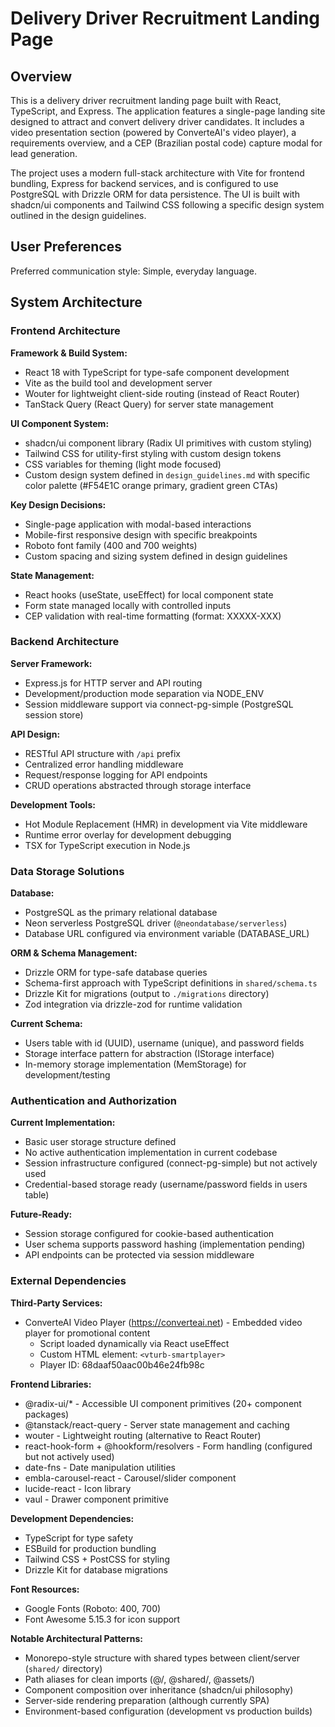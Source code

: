 # Delivery Driver Recruitment Landing Page

## Overview

This is a delivery driver recruitment landing page built with React, TypeScript, and Express. The application features a single-page landing site designed to attract and convert delivery driver candidates. It includes a video presentation section (powered by ConverteAI's video player), a requirements overview, and a CEP (Brazilian postal code) capture modal for lead generation.

The project uses a modern full-stack architecture with Vite for frontend bundling, Express for backend services, and is configured to use PostgreSQL with Drizzle ORM for data persistence. The UI is built with shadcn/ui components and Tailwind CSS following a specific design system outlined in the design guidelines.

## User Preferences

Preferred communication style: Simple, everyday language.

## System Architecture

### Frontend Architecture

**Framework & Build System:**
- React 18 with TypeScript for type-safe component development
- Vite as the build tool and development server
- Wouter for lightweight client-side routing (instead of React Router)
- TanStack Query (React Query) for server state management

**UI Component System:**
- shadcn/ui component library (Radix UI primitives with custom styling)
- Tailwind CSS for utility-first styling with custom design tokens
- CSS variables for theming (light mode focused)
- Custom design system defined in `design_guidelines.md` with specific color palette (#F54E1C orange primary, gradient green CTAs)

**Key Design Decisions:**
- Single-page application with modal-based interactions
- Mobile-first responsive design with specific breakpoints
- Roboto font family (400 and 700 weights)
- Custom spacing and sizing system defined in design guidelines

**State Management:**
- React hooks (useState, useEffect) for local component state
- Form state managed locally with controlled inputs
- CEP validation with real-time formatting (format: XXXXX-XXX)

### Backend Architecture

**Server Framework:**
- Express.js for HTTP server and API routing
- Development/production mode separation via NODE_ENV
- Session middleware support via connect-pg-simple (PostgreSQL session store)

**API Design:**
- RESTful API structure with `/api` prefix
- Centralized error handling middleware
- Request/response logging for API endpoints
- CRUD operations abstracted through storage interface

**Development Tools:**
- Hot Module Replacement (HMR) in development via Vite middleware
- Runtime error overlay for development debugging
- TSX for TypeScript execution in Node.js

### Data Storage Solutions

**Database:**
- PostgreSQL as the primary relational database
- Neon serverless PostgreSQL driver (`@neondatabase/serverless`)
- Database URL configured via environment variable (DATABASE_URL)

**ORM & Schema Management:**
- Drizzle ORM for type-safe database queries
- Schema-first approach with TypeScript definitions in `shared/schema.ts`
- Drizzle Kit for migrations (output to `./migrations` directory)
- Zod integration via drizzle-zod for runtime validation

**Current Schema:**
- Users table with id (UUID), username (unique), and password fields
- Storage interface pattern for abstraction (IStorage interface)
- In-memory storage implementation (MemStorage) for development/testing

### Authentication and Authorization

**Current Implementation:**
- Basic user storage structure defined
- No active authentication implementation in current codebase
- Session infrastructure configured (connect-pg-simple) but not actively used
- Credential-based storage ready (username/password fields in users table)

**Future-Ready:**
- Session storage configured for cookie-based authentication
- User schema supports password hashing (implementation pending)
- API endpoints can be protected via session middleware

### External Dependencies

**Third-Party Services:**
- ConverteAI Video Player (https://converteai.net) - Embedded video player for promotional content
  - Script loaded dynamically via React useEffect
  - Custom HTML element: `<vturb-smartplayer>`
  - Player ID: 68daaf50aac00b46e24fb98c

**Frontend Libraries:**
- @radix-ui/* - Accessible UI component primitives (20+ component packages)
- @tanstack/react-query - Server state management and caching
- wouter - Lightweight routing (alternative to React Router)
- react-hook-form + @hookform/resolvers - Form handling (configured but not actively used)
- date-fns - Date manipulation utilities
- embla-carousel-react - Carousel/slider component
- lucide-react - Icon library
- vaul - Drawer component primitive

**Development Dependencies:**
- TypeScript for type safety
- ESBuild for production bundling
- Tailwind CSS + PostCSS for styling
- Drizzle Kit for database migrations

**Font Resources:**
- Google Fonts (Roboto: 400, 700)
- Font Awesome 5.15.3 for icon support

**Notable Architectural Patterns:**
- Monorepo-style structure with shared types between client/server (`shared/` directory)
- Path aliases for clean imports (@/, @shared/, @assets/)
- Component composition over inheritance (shadcn/ui philosophy)
- Server-side rendering preparation (although currently SPA)
- Environment-based configuration (development vs production builds)